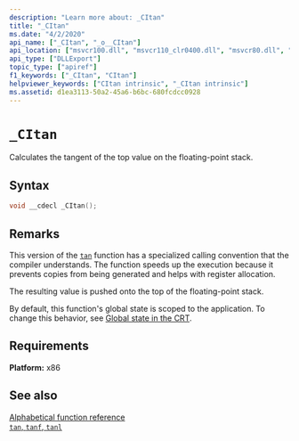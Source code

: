 ```yaml
---
description: "Learn more about: _CItan"
title: "_CItan"
ms.date: "4/2/2020"
api_name: ["_CItan", "_o__CItan"]
api_location: ["msvcr100.dll", "msvcr110_clr0400.dll", "msvcr80.dll", "msvcrt.dll", "msvcr110.dll", "msvcr90.dll", "msvcr120.dll", "api-ms-win-crt-math-l1-1-0.dll"]
api_type: ["DLLExport"]
topic_type: ["apiref"]
f1_keywords: ["_CItan", "CItan"]
helpviewer_keywords: ["CItan intrinsic", "_CItan intrinsic"]
ms.assetid: d1ea3113-50a2-45a6-b6bc-680fcdcc0928
---
```

# `_CItan`

Calculates the tangent of the top value on the floating-point stack.

## Syntax

```C
void __cdecl _CItan();
```

## Remarks

This version of the [`tan`](./reference/tan-tanf-tanl.md) function has a specialized calling convention that the compiler understands. The function speeds up the execution because it prevents copies from being generated and helps with register allocation.

The resulting value is pushed onto the top of the floating-point stack.

By default, this function's global state is scoped to the application. To change this behavior, see [Global state in the CRT](global-state.md).

## Requirements

**Platform:** x86

## See also

[Alphabetical function reference](./reference/crt-alphabetical-function-reference.md)\
[`tan`, `tanf`, `tanl`](./reference/tan-tanf-tanl.md)
